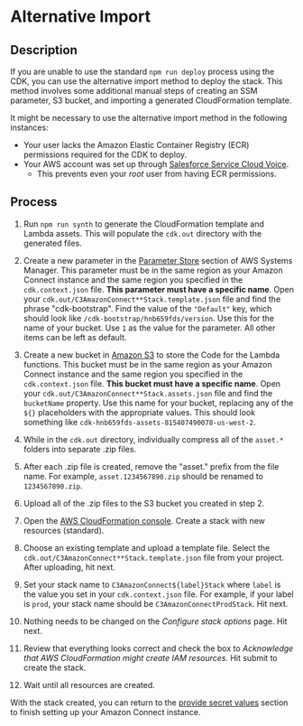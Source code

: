 # Alternative Import

## Description

If you are unable to use the standard `npm run deploy` process using the CDK, you can use the alternative import method to deploy the stack. This method involves some additional manual steps of creating an SSM parameter, S3 bucket, and importing a generated CloudFormation template.

It might be necessary to use the alternative import method in the following instances:

- Your user lacks the Amazon Elastic Container Registry (ECR) permissions required for the CDK to deploy.
- Your AWS account was set up through [Salesforce Service Cloud Voice](https://trailhead.salesforce.com/content/learn/modules/service-cloud-voice/service-voice-learn).
  - This prevents even your _root_ user from having ECR permissions.

## Process

1. Run `npm run synth` to generate the CloudFormation template and Lambda assets. This will populate the `cdk.out` directory with the generated files.

2. Create a new parameter in the [Parameter Store](https://console.aws.amazon.com/systems-manager/parameters) section of AWS Systems Manager. This parameter must be in the same region as your Amazon Connect instance and the same region you specified in the `cdk.context.json` file. **This parameter must have a specific name**. Open your `cdk.out/C3AmazonConnect**Stack.template.json` file and find the phrase "cdk-bootstrap". Find the value of the `"Default"` key, which should look like `/cdk-bootstrap/hnb659fds/version`. Use this for the name of your bucket. Use `1` as the value for the parameter. All other items can be left as default.

3. Create a new bucket in [Amazon S3](https://console.aws.amazon.com/s3) to store the Code for the Lambda functions. This bucket must be in the same region as your Amazon Connect instance and the same region you specified in the `cdk.context.json` file. **This bucket must have a specific name**. Open your `cdk.out/C3AmazonConnect**Stack.assets.json` file and find the `bucketName` property. Use this name for your bucket, replacing any of the `${}` placeholders with the appropriate values. This should look something like `cdk-hnb659fds-assets-815407490078-us-west-2`.

4. While in the `cdk.out` directory, individually compress all of the `asset.*` folders into separate .zip files.

5. After each .zip file is created, remove the "asset." prefix from the file name. For example, `asset.1234567890.zip` should be renamed to `1234567890.zip`.

6. Upload all of the .zip files to the S3 bucket you created in step 2.

7. Open the [AWS CloudFormation console](https://console.aws.amazon.com/cloudformation). Create a stack with new resources (standard).

8. Choose an existing template and upload a template file. Select the `cdk.out/C3AmazonConnect**Stack.template.json` file from your project. After uploading, hit next.

9. Set your stack name to `C3AmazonConnect${label}Stack` where `label` is the value you set in your `cdk.context.json` file. For example, if your label is `prod`, your stack name should be `C3AmazonConnectProdStack`. Hit next.

10. Nothing needs to be changed on the _Configure stack options_ page. Hit next.

11. Review that everything looks correct and check the box to _Acknowledge that AWS CloudFormation might create IAM resources._ Hit submit to create the stack.

12. Wait until all resources are created.

With the stack created, you can return to the [provide secret values](./GETTING-STARTED.md#provide-secret-values) section to finish setting up your Amazon Connect instance.
